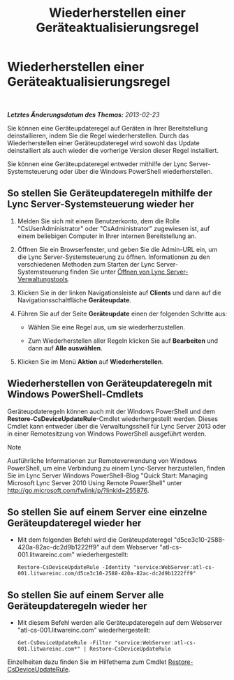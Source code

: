 ﻿---
title: Wiederherstellen einer Geräteaktualisierungsregel
TOCTitle: Wiederherstellen einer Geräteaktualisierungsregel
ms:assetid: ac490baf-c7a0-48d9-8fd0-ba5729489341
ms:mtpsurl: https://technet.microsoft.com/de-de/library/JJ994061(v=OCS.15)
ms:contentKeyID: 52056412
ms.date: 05/19/2016
mtps_version: v=OCS.15
ms.translationtype: HT
---

# Wiederherstellen einer Geräteaktualisierungsregel

 

_**Letztes Änderungsdatum des Themas:** 2013-02-23_

Sie können eine Geräteupdateregel auf Geräten in Ihrer Bereitstellung deinstallieren, indem Sie die Regel wiederherstellen. Durch das Wiederherstellen einer Geräteupdateregel wird sowohl das Update deinstalliert als auch wieder die vorherige Version dieser Regel installiert.

Sie können eine Geräteupdateregel entweder mithilfe der Lync Server-Systemsteuerung oder über die Windows PowerShell wiederherstellen.

## So stellen Sie Geräteupdateregeln mithilfe der Lync Server-Systemsteuerung wieder her

1.  Melden Sie sich mit einem Benutzerkonto, dem die Rolle "CsUserAdministrator" oder "CsAdministrator" zugewiesen ist, auf einem beliebigen Computer in Ihrer internen Bereitstellung an.

2.  Öffnen Sie ein Browserfenster, und geben Sie die Admin-URL ein, um die Lync Server-Systemsteuerung zu öffnen. Informationen zu den verschiedenen Methoden zum Starten der Lync Server-Systemsteuerung finden Sie unter [Öffnen von Lync Server-Verwaltungstools](lync-server-2013-open-lync-server-administrative-tools.md).

3.  Klicken Sie in der linken Navigationsleiste auf **Clients** und dann auf die Navigationsschaltfläche **Geräteupdate**.

4.  Führen Sie auf der Seite **Geräteupdate** einen der folgenden Schritte aus:
    
      - Wählen Sie eine Regel aus, um sie wiederherzustellen.
    
      - Zum Wiederherstellen aller Regeln klicken Sie auf **Bearbeiten** und dann auf **Alle auswählen**.

5.  Klicken Sie im Menü **Aktion** auf **Wiederherstellen**.

## Wiederherstellen von Geräteupdateregeln mit Windows PowerShell-Cmdlets

Geräteupdateregeln können auch mit der Windows PowerShell und dem **Restore-CsDeviceUpdateRule**-Cmdlet wiederhergestellt werden. Dieses Cmdlet kann entweder über die Verwaltungsshell für Lync Server 2013 oder in einer Remotesitzung von Windows PowerShell ausgeführt werden.


> [!NOTE]
> Ausführliche Informationen zur Remoteverwendung von Windows PowerShell, um eine Verbindung zu einem Lync-Server herzustellen, finden Sie im Lync Server&nbsp;Windows PowerShell-Blog "Quick Start: Managing Microsoft Lync Server 2010 Using Remote PowerShell" unter <A href="http://go.microsoft.com/fwlink/p/?linkid=255876">http://go.microsoft.com/fwlink/p/?linkId=255876</A>.



## So stellen Sie auf einem Server eine einzelne Geräteupdateregel wieder her

  - Mit dem folgenden Befehl wird die Geräteupdateregel "d5ce3c10-2588-420a-82ac-dc2d9b1222ff9" auf dem Webserver "atl-cs-001.litwareinc.com" wiederhergestellt:
    
        Restore-CsDeviceUpdateRule -Identity "service:WebServer:atl-cs-001.litwareinc.com/d5ce3c10-2588-420a-82ac-dc2d9b1222ff9"

## So stellen Sie auf einem Server alle Geräteupdateregeln wieder her

  - Mit diesem Befehl werden alle Geräteupdateregeln auf dem Webserver "atl-cs-001.litwareinc.com" wiederhergestellt:
    
        Get-CsDeviceUpdateRule -Filter "service:WebServer:atl-cs-001.litwareinc.com*" | Restore-CsDeviceUpdateRule

Einzelheiten dazu finden Sie im Hilfethema zum Cmdlet [Restore-CsDeviceUpdateRule](https://docs.microsoft.com/en-us/powershell/module/skype/Restore-CsDeviceUpdateRule).

